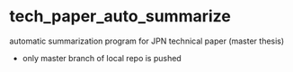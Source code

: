 # tech_paper_auto_summarize
automatic summarization program for JPN technical paper (master thesis)

- only master branch of local repo is pushed
